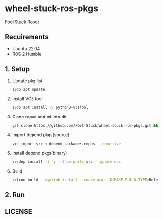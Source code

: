 # wheel-stuck-ros-pkgs

Fool Stuck Robot

## Requirements

- Ubuntu 22.04
- ROS 2 Humble

## 1. Setup

1. Update pkg list

   ```bash
   sudo apt update
   ```

2. Install VCS tool

   ```bash
   sudo apt install -y python3-vcstool
   ```

3. Clone repos and cd into dir

   ```bash
   git clone https://github.com/Fool-Stuck/wheel-stuck-ros-pkgs.git && cd wheel-stuck-ros-pkgs
   ```

4. Import depend pkgs(source)

   ```bash
   vcs import src < depend_packages.repos --recursive
   ```

5. Install depend pkgs(binary)

   ```bash
   rosdep install -i -y --from-paths src --ignore-src
   ```

6. Build

   ```bash
   colcon build --symlink-install --cmake-args -DCMAKE_BUILD_TYPE=Release
   ```

## 2. Run

## LICENSE
